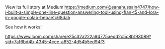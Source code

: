View its full story at Medium
https://medium.com/@sanahussain4747/how-i-built-a-simple-one-line-question-answering-tool-using-flan-t5-and-lora-in-google-colab-bebaefc68da5

See how it works! 

https://www.loom.com/share/e25c32a222a94775aedd2c5c8b193089?sid=7af6bd4b-4345-4cee-a852-4d54b5ed94f3
